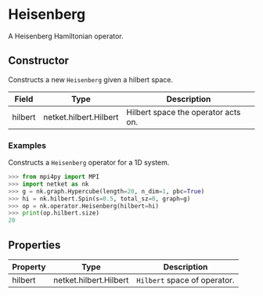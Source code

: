 # Heisenberg
A Heisenberg Hamiltonian operator.
## Constructor
Constructs a new ``Heisenberg`` given a hilbert space.

| Field |         Type         |            Description            |
|-------|----------------------|-----------------------------------|
|hilbert|netket.hilbert.Hilbert|Hilbert space the operator acts on.|
### Examples
Constructs a ``Heisenberg`` operator for a 1D system.

```python
>>> from mpi4py import MPI
>>> import netket as nk
>>> g = nk.graph.Hypercube(length=20, n_dim=1, pbc=True)
>>> hi = nk.hilbert.Spin(s=0.5, total_sz=0, graph=g)
>>> op = nk.operator.Heisenberg(hilbert=hi)
>>> print(op.hilbert.size)
20

```


## Properties
|Property|         Type         |          Description          |
|--------|----------------------|-------------------------------|
|hilbert |netket.hilbert.Hilbert| ``Hilbert`` space of operator.|

